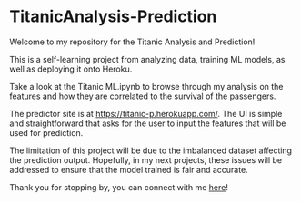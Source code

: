 # TitanicAnalysis-Prediction
Welcome to my repository for the Titanic Analysis and Prediction!

This is a self-learning project from analyzing data, training ML models, as well as deploying it onto Heroku.

Take a look at the Titanic ML.ipynb to browse through my analysis on the features and how they are correlated to the survival of the passengers.

The predictor site is at https://titanic-p.herokuapp.com/. The UI is simple and straightforward that asks for the user to input the features that will be used for prediction.

The limitation of this project will be due to the imbalanced dataset affecting the prediction output. Hopefully, in my next projects, these issues will be addressed to ensure that the model trained is fair and accurate.

Thank you for stopping by, you can connect with me [here](https://www.linkedin.com/in/ryan-wong99/)!
